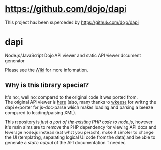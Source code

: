 https://github.com/dojo/dapi
===
This project has been superceded by https://github.com/dojo/dapi

dapi
====

Node.js/JavaScript Dojo API viewer and static API viewer document generator

Please see the [Wiki](https://github.com/dojo/dapi/wiki) for more information.

Why is this library special?
----------------------------
It's not, well not compared to the original code it was ported from.  
The original API viewer is [here](https://github.com/wkeese/api-viewer) (also, many thanks to [wkeese](https://github.com/wkeese) for writing the dapi exporter for js-doc-parse which makes loading and parsing a breeze compared to loading/parsing XML).  
  
This repository is *just a port of the existing PHP code to node.js*, however it's main aims are to remove the PHP dependency for viewing API docs and leverage node.js instead (eat what you preach), make it simpler to change the UI (templating, separating logical UI code from the data) and be able to generate a *static output* of the API documentation if needed.

